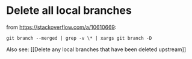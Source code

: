 # Delete all local branches

from <https://stackoverflow.com/a/10610669>:

```shell
git branch --merged | grep -v \* | xargs git branch -D 
```

Also see: [[Delete any local branches that have been deleted upstream]]